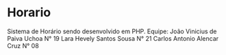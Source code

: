 # Horario
Sistema de Horário sendo desenvolvido em PHP.
Equipe: João Vinicius de Paiva Uchoa N° 19
        Lara Hevely Santos Sousa N° 21
        Carlos Antonio Alencar Cruz N° 08
